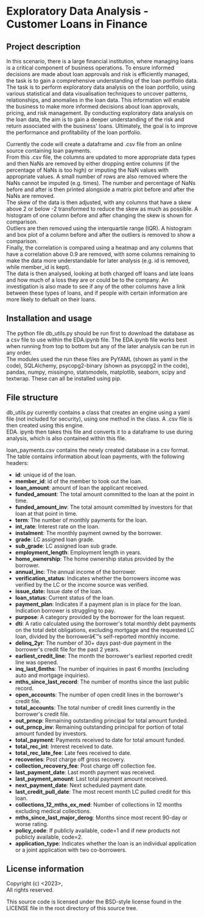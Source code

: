 # Exploratory Data Analysis - Customer Loans in Finance

## Project description
In this scenario, there is a large financial institution, where managing loans is a critical component of business operations.
To ensure informed decisions are made about loan approvals and risk is efficiently managed, the task is to gain a comprehensive understanding of the loan portfolio data.
The task is to perform exploratory data analysis on the loan portfolio, using various statistical and data visualisation techniques to uncover patterns, relationships, and anomalies in the loan data.
This information will enable the business to make more informed decisions about loan approvals, pricing, and risk management.
By conducting exploratory data analysis on the loan data, the aim is to gain a deeper understanding of the risk and return associated with the business' loans.
Ultimately, the goal is to improve the performance and profitability of the loan portfolio.  
  
Currently the code will create a dataframe and .csv file from an online source containing loan payments.  
From this .csv file, the columns are updated to more appropriate data types and then NaNs are removed by either dropping entire columns (if the percentage of NaNs is too high) or 
imputing the NaN values with appropriate values. A small number of rows are also removed where the NaNs cannot be imputed (e.g. times). The number and percentage of NaNs before and 
after is then printed alongside a matrix plot before and after the NaNs are removed.  
The skew of the data is then adjusted, with any columns that have a skew above 2 or below -2 transformed to reduce the skew as much as possible. A histogram of one column before 
and after changing the skew is shown for comparison.  
Outliers are then removed using the interquartile range (IQR). A histogram and box plot of a column before and after the outliers is removed to show a comparison.  
Finally, the correlation is compared using a heatmap and any columns that have a correlation above 0.9 are removed, with some columns remaining to make the data more understandable
for later analysis (e.g. id is removed, while member_id is kept).  
The data is then analysed, looking at both charged off loans and late loans and how much of a loss they are or could be to the company. An investigation is also made to see if any
of the other columns have a link between these types of loans, and if people with certain information are more likely to defualt on their loans.  

## Installation and usage
The python file db_utils.py should be run first to download the database as a csv file to use within the EDA.ipynb file. The EDA.ipynb file works best when running from top to bottom but any of the later analysis
can be run in any order.  
The modules used the run these files are PyYAML (shown as yaml in the code), SQLAlchemy, psycopg2-binary (shown as psycopg2 in the code), pandas, numpy, missingno, statsmodels, matplotlib, seaborn, scipy and textwrap. 
These can all be installed using pip.

## File structure
db_utils.py currently contains a class that creates an engine using a yaml file (not included for security), using one method in the class. A .csv file is then created using this engine.  
EDA. ipynb then takes this file and converts it to a dataframe to use during analysis, which is also contained within this file.  
  
loan_payments.csv contains the newly created database in a csv format. The table contains information about loan payments, with the following headers:  
- **id**: unique id of the loan.
- **member_id**: id of the member to took out the loan.
- **loan_amount**: amount of loan the applicant received.
- **funded_amount**: The total amount committed to the loan at the point in time.
- **funded_amount_inv**: The total amount committed by investors for that loan at that point in time. 
- **term**: The number of monthly payments for the loan.
- **int_rate**: Interest rate on the loan.
- **instalment**: The monthly payment owned by the borrower.
- **grade**: LC assigned loan grade.
- **sub_grade**: LC assigned loan sub grade.
- **employment_length**: Employment length in years.
- **home_ownership**: The home ownership status provided by the borrower.
- **annual_inc**: The annual income of the borrower.
- **verification_status**: Indicates whether the borrowers income was verified by the LC or the income source was verified.
- **issue_date:** Issue date of the loan.
- **loan_status**: Current status of the loan.
- **payment_plan**: Indicates if a payment plan is in place for the loan. Indication borrower is struggling to pay.
- **purpose**: A category provided by the borrower for the loan request.
- **dti**: A ratio calculated using the borrower's total monthly debt payments on the total debt obligations, excluding mortgage and the requested LC loan, divided by the borrowerâ€™s self-reported monthly income.
- **delinq_2yr**: The number of 30+ days past-due payment in the borrower's credit file for the past 2 years.
- **earliest_credit_line**: The month the borrower's earliest reported credit line was opened.
- **inq_last_6mths**: The number of inquiries in past 6 months (excluding auto and mortgage inquiries).
- **mths_since_last_record**: The number of months since the last public record.
- **open_accounts**: The number of open credit lines in the borrower's credit file.
- **total_accounts**: The total number of credit lines currently in the borrower's credit file.
- **out_prncp**: Remaining outstanding principal for total amount funded.
- **out_prncp_inv**: Remaining outstanding principal for portion of total amount funded by investors.
- **total_payment**: Payments received to date for total amount funded.
- **total_rec_int**: Interest received to date.
- **total_rec_late_fee**: Late fees received to date.
- **recoveries**: Post charge off gross recovery.
- **collection_recovery_fee**: Post charge off collection fee.
- **last_payment_date**: Last month payment was received.
- **last_payment_amount**: Last total payment amount received.
- **next_payment_date**: Next scheduled payment date.
- **last_credit_pull_date**: The most recent month LC pulled credit for this loan.
- **collections_12_mths_ex_med**: Number of collections in 12 months excluding medical collections.
- **mths_since_last_major_derog**: Months since most recent 90-day or worse rating.
- **policy_code**: If publicly available, code=1 and if new products not publicly available, code=2.
- **application_type**: Indicates whether the loan is an individual application or a joint application with two co-borrowers.

## License information
Copyright (c) <2023>, <mfmealing>  
All rights reserved.  
  
This source code is licensed under the BSD-style license found in the
LICENSE file in the root directory of this source tree. 
